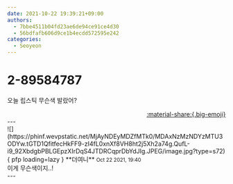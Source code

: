 ```yaml
---
date: 2021-10-22 19:39:21+09:00
authors:
  - 7bbe4511b04fd23ae6de94ce91ce4d30
  - 56bdfafb606d9ce1b4ecdd572595e242
categories:
  - Seoyeon
---
```


# 2-89584787

<div class="post-container" markdown="1">
<div class="content-container md-sidebar__scrollwrap" markdown="1">

오늘 립스틱 무슨색 발랐어?

</div>
</div>

<div style="text-align: right;" markdown="1">
<a href="https://weverse.io/fromis9/fanpost/2-89584787" style="text-align: right;">:material-share:{.big-emoji}</a>
</div>
---

<div class="comments-container md-sidebar__scrollwrap" markdown="1">
<div class="comment" markdown="1">
<div class='id-container' markdown="1">
![](https://phinf.wevpstatic.net/MjAyNDEyMDZfMTk0/MDAxNzMzNDYzMTU3ODYw.tGTD1QfitfecHkFF9-zI4fL0xnXf8VH8ht2j5Xh2a74g.QufL-i9_92XbdgbPBLGEpzXIrDqS4JTDRCqprDbYdJIg.JPEG/image.jpg?type=s72){ pfp loading=lazy }
**<span class="artist">더여니</span>** <small>Oct 22 2021, 19:40</small><br>
</div>
<div class='comment-body' markdown="1">
이게 무슨색이지..!
</div>
</div>
</div>
---
